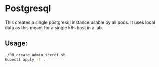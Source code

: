 # Postgresql

This creates a single postgresql instance usable by all pods. It uses local
data as this meant for a single k8s host in a lab.

## Usage:

```sh
./00_create_admin_secret.sh
kubectl apply -f .
```

